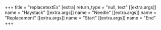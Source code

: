 +++
title = "replacetextEx"
[extra]
return_type = "null, text"
[[extra.args]]
name = "Haystack"
[[extra.args]]
name = "Needle"
[[extra.args]]
name = "Replacement"
[[extra.args]]
name = "Start"
[[extra.args]]
name = "End"
+++